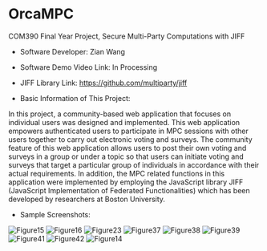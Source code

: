 # OrcaMPC

COM390 Final Year Project, Secure Multi-Party Computations with JIFF

- Software Developer: Zian Wang

- Software Demo Video Link: In Processing

- JIFF Library Link: https://github.com/multiparty/jiff

- Basic Information of This Project:

In this project, a community-based web application that focuses on individual users 
was designed and implemented. This web application empowers authenticated users to 
participate in MPC sessions with other users together to carry out electronic voting and 
surveys. The community feature of this web application allows users to post their own 
voting and surveys in a group or under a topic so that users can initiate voting and
surveys that target a particular group of individuals in accordance with their actual 
requirements. In addition, the MPC related functions in this application were 
implemented by employing the JavaScript library JIFF (JavaScript Implementation of 
Federated Functionalities) which has been developed by researchers at Boston 
University.

- Sample Screenshots:

![Figure15](https://user-images.githubusercontent.com/50388951/130571975-c3363b50-348b-4cda-856a-f001e0ac0b61.png)
![Figure16](https://user-images.githubusercontent.com/50388951/130571997-b54aef3c-7cd4-4eb3-a7e8-379611b06a32.png)
![Figure23](https://user-images.githubusercontent.com/50388951/130572010-fc2a4687-6707-4e69-946f-41b3a9f87d99.png)
![Figure37](https://user-images.githubusercontent.com/50388951/130572079-ee8c2f01-1adb-4f2f-a1d6-8e6d65f312e8.png)
![Figure38](https://user-images.githubusercontent.com/50388951/130572086-cafc9a34-5583-4d30-a6bb-daaefc793aee.png)
![Figure39](https://user-images.githubusercontent.com/50388951/130572115-428af916-fa9d-4058-a159-c9b8928893e8.png)
![Figure41](https://user-images.githubusercontent.com/50388951/130572121-7cb8e1fe-e055-4e14-a13c-37b193fa60e5.png)
![Figure42](https://user-images.githubusercontent.com/50388951/130572133-9e65f9d8-d581-41d5-b4b5-71dd7556818e.png)
![Figure14](https://user-images.githubusercontent.com/50388951/130571949-c2364668-5a06-40b0-b3d2-f580c709d461.png)

